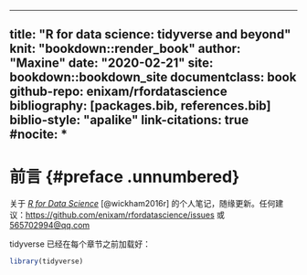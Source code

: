 
---
title: "R for data science: tidyverse and beyond"
knit: "bookdown::render_book"
author: "Maxine"
date: "2020-02-21"
site: bookdown::bookdown_site
documentclass: book
github-repo: enixam/rfordatascience
bibliography: [packages.bib, references.bib]
biblio-style: "apalike"
link-citations: true
#nocite: * 
---


# 前言 {#preface .unnumbered}  

关于 [*R for Data Science*](https://r4ds.had.co.nz/index.html) [@wickham2016r] 的个人笔记，随缘更新。任何建议：https://github.com/enixam/rfordatascience/issues 或 565702994@qq.com  

tidyverse 已经在每个章节之前加载好： 


```r
library(tidyverse)
```

